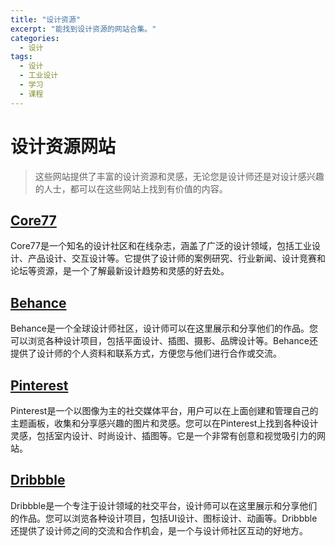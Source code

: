```yaml
---
title: "设计资源"
excerpt: "能找到设计资源的网站合集。"
categories:
  - 设计
tags:
  - 设计
  - 工业设计
  - 学习
  - 课程
---
```


# 设计资源网站

> 这些网站提供了丰富的设计资源和灵感，无论您是设计师还是对设计感兴趣的人士，都可以在这些网站上找到有价值的内容。

## [Core77](http://www.core77.com)

Core77是一个知名的设计社区和在线杂志，涵盖了广泛的设计领域，包括工业设计、产品设计、交互设计等。它提供了设计师的案例研究、行业新闻、设计竞赛和论坛等资源，是一个了解最新设计趋势和灵感的好去处。

## [Behance](https://www.behance.net)

Behance是一个全球设计师社区，设计师可以在这里展示和分享他们的作品。您可以浏览各种设计项目，包括平面设计、插图、摄影、品牌设计等。Behance还提供了设计师的个人资料和联系方式，方便您与他们进行合作或交流。

## [Pinterest](https://www.pinterest.com)

Pinterest是一个以图像为主的社交媒体平台，用户可以在上面创建和管理自己的主题画板，收集和分享感兴趣的图片和灵感。您可以在Pinterest上找到各种设计灵感，包括室内设计、时尚设计、插图等。它是一个非常有创意和视觉吸引力的网站。

## [Dribbble](https://dribbble.com)

Dribbble是一个专注于设计领域的社交平台，设计师可以在这里展示和分享他们的作品。您可以浏览各种设计项目，包括UI设计、图标设计、动画等。Dribbble还提供了设计师之间的交流和合作机会，是一个与设计师社区互动的好地方。

